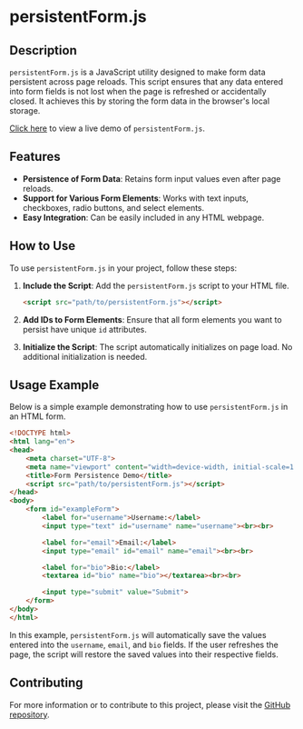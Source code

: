 # persistentForm.js

## Description

`persistentForm.js` is a JavaScript utility designed to make form data persistent across page reloads. This script ensures that any data entered into form fields is not lost when the page is refreshed or accidentally closed. It achieves this by storing the form data in the browser's local storage.

[Click here](https://jlumbroso.github.io/persistentForm.js/) to view a live demo of `persistentForm.js`.

## Features

- **Persistence of Form Data**: Retains form input values even after page reloads.
- **Support for Various Form Elements**: Works with text inputs, checkboxes, radio buttons, and select elements.
- **Easy Integration**: Can be easily included in any HTML webpage.

## How to Use

To use `persistentForm.js` in your project, follow these steps:

1. **Include the Script**: Add the `persistentForm.js` script to your HTML file.

    ```html
    <script src="path/to/persistentForm.js"></script>
    ```

2. **Add IDs to Form Elements**: Ensure that all form elements you want to persist have unique `id` attributes.

3. **Initialize the Script**: The script automatically initializes on page load. No additional initialization is needed.

## Usage Example

Below is a simple example demonstrating how to use `persistentForm.js` in an HTML form.

```html
<!DOCTYPE html>
<html lang="en">
<head>
    <meta charset="UTF-8">
    <meta name="viewport" content="width=device-width, initial-scale=1.0">
    <title>Form Persistence Demo</title>
    <script src="path/to/persistentForm.js"></script>
</head>
<body>
    <form id="exampleForm">
        <label for="username">Username:</label>
        <input type="text" id="username" name="username"><br><br>

        <label for="email">Email:</label>
        <input type="email" id="email" name="email"><br><br>

        <label for="bio">Bio:</label>
        <textarea id="bio" name="bio"></textarea><br><br>

        <input type="submit" value="Submit">
    </form>
</body>
</html>
```

In this example, `persistentForm.js` will automatically save the values entered into the `username`, `email`, and `bio` fields. If the user refreshes the page, the script will restore the saved values into their respective fields.

## Contributing

For more information or to contribute to this project, please visit the [GitHub repository](https://github.com/jlumbroso/persistentForm.js).
